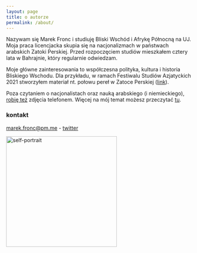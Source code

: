 ```yaml
---
layout: page
title: o autorze
permalink: /about/
---
```


Nazywam się Marek Fronc i studiuję Bliski Wschód i Afrykę Północną na UJ. Moja praca licencjacka skupia się na nacjonalizmach w państwach arabskich Zatoki Perskiej. Przed rozpoczęciem studiów mieszkałem cztery lata w Bahrajnie, który regularnie odwiedzam. 

Moje główne zainteresowania to współczesna polityka, kultura i historia Bliskiego Wschodu. Dla przykładu, w ramach Festiwalu Studiów Azjatyckich 2021 stworzyłem materiał nt. połowu pereł w Zatoce Perskiej ([link](https://www.youtube.com/watch?v=ST6vbuUlQ8E)). 

Poza czytaniem o nacjonalistach oraz nauką arabskiego (i niemieckiego), [robię też](https://instagram.com/abumarkey) zdjęcia telefonem. Więcej na mój temat możesz przeczytać [tu](https://abumarkey.github.io/). 

### kontakt

[marek.fronc@pm.me](mailto:marek.fronc@pm.me) - [twitter](https://twitter.com/arabizmy)

<img src="https://i.postimg.cc/0N2VRbhh/D146074-E-0-C75-434-C-8-B13-F627-C0382682.png" alt="self-portrait" style="max-width:100%;height:auto;" width="300" />
